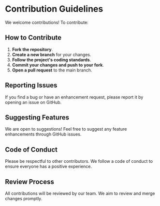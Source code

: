 # Contribution Guidelines

We welcome contributions! To contribute:

## How to Contribute
1. **Fork the repository**.
2. **Create a new branch** for your changes.
3. **Follow the project's coding standards**.
4. **Commit your changes and push to your fork**.
5. **Open a pull request** to the main branch.

## Reporting Issues
If you find a bug or have an enhancement request, please report it by opening an issue on GitHub.

## Suggesting Features
We are open to suggestions! Feel free to suggest any feature enhancements through GitHub issues.

## Code of Conduct
Please be respectful to other contributors. We follow a code of conduct to ensure everyone has a positive experience.

## Review Process
All contributions will be reviewed by our team. We aim to review and merge changes promptly.
